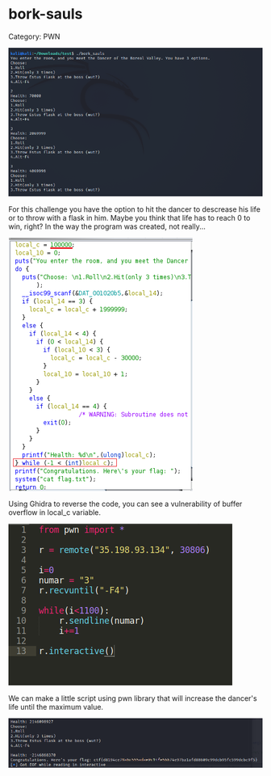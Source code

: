 # bork-sauls

Category: PWN

<p align="left">
  <img src="https://github.com/Abdy01/CyberEDU/blob/main/bork-sauls/first.png?raw=true"
</p>

For this challenge you have the option to hit the dancer to descrease his life or to throw with a flask in him.
Maybe you think that life has to reach 0 to win, right? In the way the program was created, not really...

<p align="left">
  <img src="https://github.com/Abdy01/CyberEDU/blob/main/bork-sauls/second.png?raw=true"
</p>

Using Ghidra to reverse the code, you can see a vulnerability of buffer overflow in local_c variable.

<p align="left">
  <img src="https://github.com/Abdy01/CyberEDU/blob/main/bork-sauls/third.png?raw=true"
</p>

We can make a little script using pwn library that will increase the dancer's life until the maximum value.

<p align="left">
  <img src="https://github.com/Abdy01/CyberEDU/blob/main/bork-sauls/fourth.png?raw=true"
</p>
